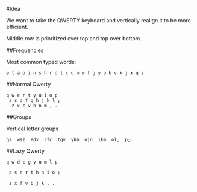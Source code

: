 #Idea

We want to take the QWERTY keyboard and vertically realign it to be more efficient.

Middle row is prioritized over top and top over bottom.

##Frequencies

Most common typed words:

	e t a o i n s h r d l c u m w f g y p b v k j x q z

##Normal Qwerty

	q w e r t y u i o p
	 a s d f g h j k l ;
	  z x c v b n m , .

##Groups

Vertical letter groups

	qa  wsz  edx  rfc  tgv  yhb  ujn  ikm  ol,  p;.

##Lazy Qwerty

<code>q w d c g y u m l p</code>

<code> a s e r t h n i o ;</code>

<code>  z x f v b j k , .</code>
